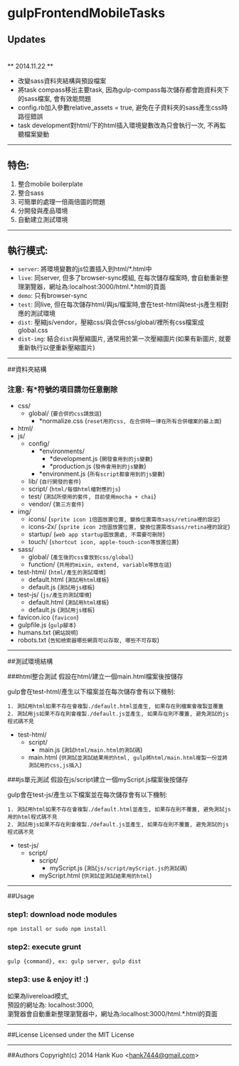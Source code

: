 gulpFrontendMobileTasks
===================

## Updates
# 
** 2014.11.22 **

- 改變sass資料夾結構與預設檔案
- 將task compass移出主要task, 因為gulp-compass每次儲存都會跑資料夾下的sass檔案, 會有效能問題
- config.rb加入參數relative_assets = true, 避免在子資料夾的sass產生css時路徑錯誤
- task development對html/下的html插入環境變數改為只會執行一次, 不再監聽檔案變動


---
## 特色:
1. 整合mobile boilerplate
2. 整合sass
3. 可簡單的處理一倍兩倍圖的問題
4. 分開發與產品環境
5. 自動建立測試環境
---

## 執行模式: 

* `server`: 將環境變數的js位置插入到html/*.html中
* `live`: 同server, 但多了browser-sync模組, 在每次儲存檔案時, 會自動重新整理瀏覽器，網址為:localhost:3000/html.*.html的頁面
* `demo`: 只有browser-sync
* `test`: 同live, 但在每次儲存html/與js/檔案時,會在test-html與test-js產生相對應的測試環境
* `dist`: 壓縮js/vendor，壓縮css/與合併css/global/裡所有css檔案成global.css
* `dist-img`: 結合`dist`與壓縮圖片, 通常用於第一次壓縮圖片(如果有新圖片, 就要重新執行以便重新壓縮圖片)

---
##資料夾結構
### 注意: 有*符號的項目請勿任意刪除
+ css/
	+ global/ (`要合併的css請放這`)
		+ *normalize.css (`reset用的css, 在合併時一律在所有合併檔案的最上面`)	
+ html/
+ js/
    + config/
      + *environments/ 
      	+ *development.js (`開發會用到的js變數`)
      	+ *production.js (`發佈會用到的js變數`)
      + *environment.js (`所有script都會用到的js變數`)
	+ lib/ (`自行開發的套件`)
	+ script/ (`html/每個html檔對應的js`)
	+ test/ (`測試所使用的套件, 目前使用mocha + chai`)
	+ vendor/ (`第三方套件`)
+ img/
	+ icons/ (`sprite icon 1倍圖放置位置, 變換位置需改sass/retina裡的設定`)
	+ icons-2x/ (`sprite icon 2倍圖放置位置, 變換位置需改sass/retina裡的設定`)
	+ startup/ (`web app startup圖放置處, 不需要可刪除`)
    + touch/ (`shortcut icon, apple-touch-icon等放置位置`)
+ sass/
	+ global/ (`產生後的css會放到css/global`)
	+ function/ (`共用的mixin, extend, variable等放在這`)
+ test-html/ (`html/產生的測試環境`)
	+ default.html (`測試用html樣板`)
 	+ default.js (`測試用js樣板`)
+ test-js/ (`js/產生的測試環境`)
	+ default.html (`測試用html樣板`)
	+ default.js (`測試用js樣板`)
+ favicon.ico (`favicon`)
+ gulpfile.js (`gulp腳本`)
+ humans.txt (`網站說明`)
+ robots.txt (`告知檢索器哪些網頁可以存取, 哪些不可存取`)
---
##測試環境結構

###html整合測試
假設在html/建立一個main.html檔案後按儲存

gulp會在test-html/產生以下檔案並在每次儲存會有以下機制:

```
1. 測試用html如果不存在會複製./default.html並產生, 如果存在則檔案會複製並覆蓋
2. 測試用js如果不存在則會複製./default.js並產生, 如果存在則不覆蓋, 避免測試的js程式碼不見
```

+ test-html/
	+ script/
		+ main.js (`測試html/main.html的測試碼`)
	+ main.html (`供測試並測試結果用的html, gulp將html/main.html複製一份並將測試用的css,js插入`)


###js單元測試
假設在js/script建立一個myScript.js檔案後按儲存

gulp會在test-js/產生以下檔案並在每次儲存會有以下機制:

```
1. 測試用html如果不存在會複製./default.html並產生, 如果存在則不覆蓋, 避免測試js用的html程式碼不見
2. 測試用js如果不存在則會複製./default.js並產生, 如果存在則不覆蓋, 避免測試的js程式碼不見
```

+ test-js/
	+ script/
		+ script/
			+ myScript.js (`測試js/script/myScript.js的測試碼`)
		+ myScript.html (`供測試並測試結果用的html`)



---
##Usage

### step1: download node modules
```
npm install or sudo npm install
```

### step2: execute grunt

```
gulp {command}, ex: gulp server, gulp dist

```

### step3: use & enjoy it! :)
如果為livereload模式, <br>
預設的網址為: localhost:3000, <br>
瀏覽器會自動重新整理瀏覽器中，網址為:localhost:3000/html.*.html的頁面

---
 
##License
Licensed under the MIT License
 
 ---
##Authors
Copyright(c) 2014 Hank Kuo <<hank7444@gmail.com>>
